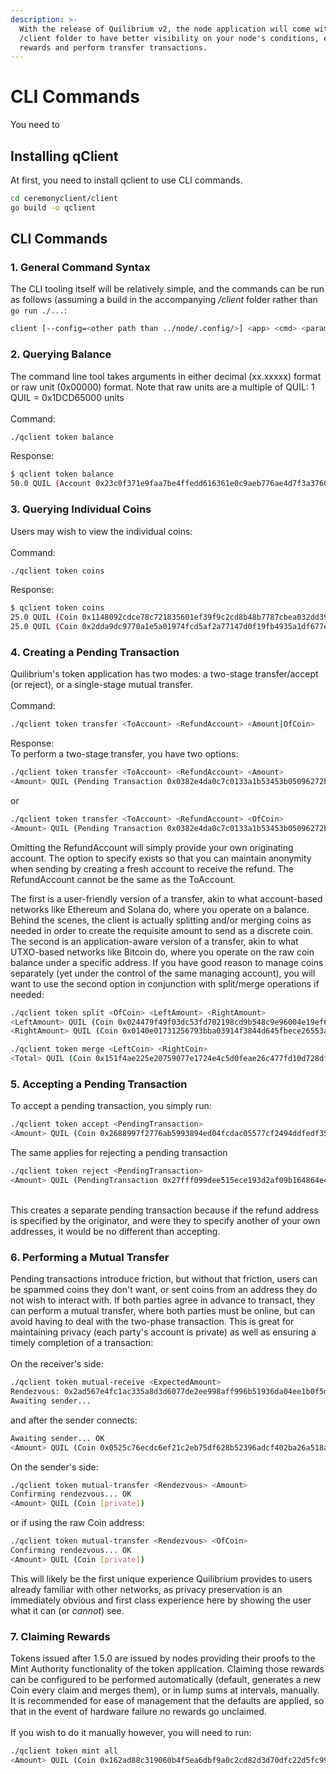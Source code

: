 ```yaml
---
description: >-
  With the release of Quilibrium v2, the node application will come with the
  /client folder to have better visibility on your node's conditions, earned
  rewards and perform transfer transactions.
---
```


# CLI Commands

You need to&#x20;

## Installing qClient

At first, you need to install qclient to use CLI commands.

```bash
cd ceremonyclient/client
go build -o qclient

```

## CLI Commands

### 1. General Command Syntax

The CLI tooling itself will be relatively simple, and the commands can be run as follows (assuming a build in the accompanying _/client_ folder rather than `go run ./...`:

```bash
client [--config=<other path than ../node/.config/>] <app> <cmd> <param1> <param2> <...>
```

### 2. Querying Balance

The command line tool takes arguments in either decimal (xx.xxxxx) format or raw unit (0x00000) format. Note that raw units are a multiple of QUIL: 1 QUIL = 0x1DCD65000 units\
\
Command:

```bash
./qclient token balance
```

Response:

```bash
$ qclient token balance
50.0 QUIL (Account 0x23c0f371e9faa7be4ffedd616361e0c9aeb776ae4d7f3a37605ecbfa40a55a90)
```

### 3. Querying Individual Coins

Users may wish to view the individual coins:\
\
Command:

```bash
./qclient token coins
```

Response:

```bash
$ qclient token coins
25.0 QUIL (Coin 0x1148092cdce78c721835601ef39f9c2cd8b48b7787cbea032dd3913a4106a58d)
25.0 QUIL (Coin 0x2dda9dc9770a1e5a01974fcd5af2a77147d0f19fb4935a1df677ec6050be0a9e)
```

### 4. Creating a Pending Transaction

Quilibrium's token application has two modes: a two-stage transfer/accept (or reject), or a single-stage mutual transfer.\
\
Command:

```bash
./qclient token transfer <ToAccount> <RefundAccount> <Amount|OfCoin>
```

Response:\
To perform a two-stage transfer, you have two options:

```bash
./qclient token transfer <ToAccount> <RefundAccount> <Amount>
<Amount> QUIL (Pending Transaction 0x0382e4da0c7c0133a1b53453b05096272b80c1575c6828d0211c4e371f7c81bb)
```

or

```bash
./qclient token transfer <ToAccount> <RefundAccount> <OfCoin>
<Amount> QUIL (Pending Transaction 0x0382e4da0c7c0133a1b53453b05096272b80c1575c6828d0211c4e371f7c81bb)
```

Omitting the RefundAccount will simply provide your own originating account. The option to specify exists so that you can maintain anonymity when sending by creating a fresh account to receive the refund. The RefundAccount cannot be the same as the ToAccount.

The first is a user-friendly version of a transfer, akin to what account-based networks like Ethereum and Solana do, where you operate on a balance. Behind the scenes, the client is actually splitting and/or merging coins as needed in order to create the requisite amount to send as a discrete coin. The second is an application-aware version of a transfer, akin to what UTXO-based networks like Bitcoin do, where you operate on the raw coin balance under a specific address. If you have good reason to manage coins separately (yet under the control of the same managing account), you will want to use the second option in conjunction with split/merge operations if needed:

```bash
./qclient token split <OfCoin> <LeftAmount> <RightAmount>
<LeftAmount> QUIL (Coin 0x024479f49f03dc53fd702198cd9b548c9e96004e19ef6a4e9c5211a9795ba34d)
<RightAmount> QUIL (Coin 0x0140e01731256793bba03914f3844d645fbece26553acdea8ac4de4d84f91690)

./qclient token merge <LeftCoin> <RightCoin>
<Total> QUIL (Coin 0x151f4ae225e20759077e1724e4c5d0feae26c477fd10d728dfea962eec79b83f)
```

### 5. Accepting a Pending Transaction

To accept a pending transaction, you simply run:

```bash
./qclient token accept <PendingTransaction>
<Amount> QUIL (Coin 0x2688997f2776ab5993894ed04fcdac05577cf2494ddfedf356ebf8bd3de464ab)
```

The same applies for rejecting a pending transaction

```bash
./qclient token reject <PendingTransaction>
<Amount> QUIL (PendingTransaction 0x27fff099dee515ece193d2af09b164864e4bb60c19eb6719b5bc981f92151009)
```

\
This creates a separate pending transaction because if the refund address is specified by the originator, and were they to specify another of your own addresses, it would be no different than accepting.

### 6. Performing a Mutual Transfer

Pending transactions introduce friction, but without that friction, users can be spammed coins they don't want, or sent coins from an address they do not wish to interact with. If both parties agree in advance to transact, they can perform a mutual transfer, where both parties must be online, but can avoid having to deal with the two-phase transaction. This is great for maintaining privacy (each party's account is private) as well as ensuring a timely completion of a transaction:\
\
On the receiver's side:

```bash
./qclient token mutual-receive <ExpectedAmount>
Rendezvous: 0x2ad567e4fc1ac335a8d3d6077de2ee998aff996b51936da04ee1b0f5dc196a4f
Awaiting sender...
```

and after the sender connects:

```bash
Awaiting sender... OK
<Amount> QUIL (Coin 0x0525c76ecdc6ef21c2eb75df628b52396adcf402ba26a518ac395db8f5874a82)
```

On the sender's side:

```bash
./qclient token mutual-transfer <Rendezvous> <Amount>
Confirming rendezvous... OK
<Amount> QUIL (Coin [private])
```

or if using the raw Coin address:

```bash
./qclient token mutual-transfer <Rendezvous> <OfCoin>
Confirming rendezvous... OK
<Amount> QUIL (Coin [private])
```

This will likely be the first unique experience Quilibrium provides to users already familiar with other networks, as privacy preservation is an immediately obvious and first class experience here by showing the user what it can (or _cannot_) see.

### 7. Claiming Rewards

Tokens issued after 1.5.0 are issued by nodes providing their proofs to the Mint Authority functionality of the token application. Claiming those rewards can be configured to be performed automatically (default, generates a new Coin every claim and merges them), or in lump sums at intervals, manually. It is recommended for ease of management that the defaults are applied, so that in the event of hardware failure no rewards go unclaimed.\
\
If you wish to do it manually however, you will need to run:

```bash
./qclient token mint all
<Amount> QUIL (Coin 0x162ad88c319060b4f5ea6dbf9a0c2cd82d3d70dfc22d5fc99ca5371083d68416)
```
